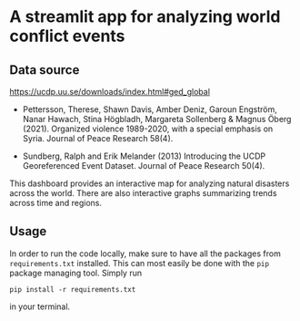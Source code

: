 # A streamlit app for analyzing world conflict events

## Data source
https://ucdp.uu.se/downloads/index.html#ged_global
* Pettersson, Therese, Shawn Davis, Amber Deniz, Garoun Engström, Nanar Hawach, Stina Högbladh, Margareta Sollenberg & Magnus Öberg (2021). Organized violence 1989-2020, with a special emphasis on Syria. Journal of Peace Research 58(4).

* Sundberg, Ralph and Erik Melander (2013) Introducing the UCDP Georeferenced Event Dataset. Journal of Peace Research 50(4).

This dashboard provides an interactive map for analyzing natural disasters across the world.
There are also interactive graphs summarizing trends across time and regions.

## Usage
In order to run the code locally, make sure to have all the packages from `requirements.txt` installed.
This can most easily be done with the `pip` package managing tool. Simply run
```
pip install -r requirements.txt
```
in your terminal.
